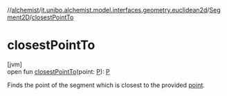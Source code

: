 //[alchemist](../../../index.md)/[it.unibo.alchemist.model.interfaces.geometry.euclidean2d](../index.md)/[Segment2D](index.md)/[closestPointTo](closest-point-to.md)

# closestPointTo

[jvm]\
open fun [closestPointTo](closest-point-to.md)(point: [P](index.md)): [P](index.md)

Finds the point of the segment which is closest to the provided [point](closest-point-to.md).
